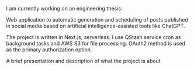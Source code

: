 I am currently working on an engineering thesis:

Web application to automatic generation and scheduling of posts published in social media based on artificial intelligence-assisted tools like ChatGPT.

The project is written in Next.js, serverless. I use QStash service cron as background tasks and AWS S3 for file processing. OAuth2 method is used as the primary authorization option.


A brief presentation and description of what the project is about
